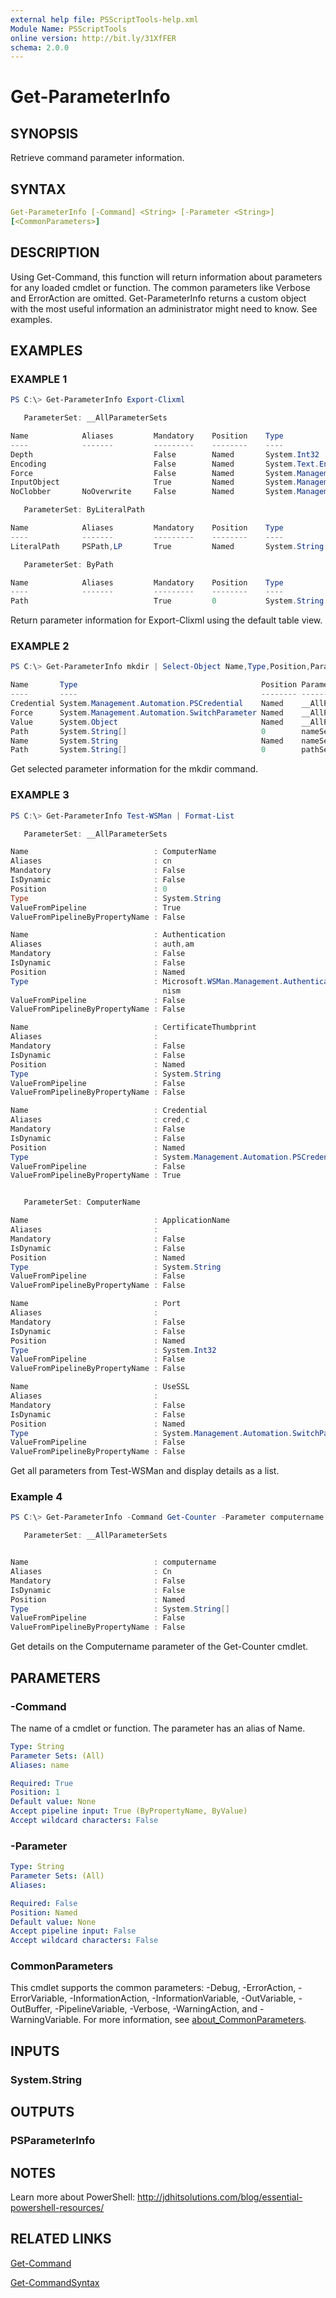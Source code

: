 ```yaml
---
external help file: PSScriptTools-help.xml
Module Name: PSScriptTools
online version: http://bit.ly/31XfFER
schema: 2.0.0
---
```


# Get-ParameterInfo

## SYNOPSIS

Retrieve command parameter information.

## SYNTAX

```yaml
Get-ParameterInfo [-Command] <String> [-Parameter <String>]
[<CommonParameters>]
```

## DESCRIPTION

Using Get-Command, this function will return information about parameters for any loaded cmdlet or function. The common parameters like Verbose and ErrorAction are omitted. Get-ParameterInfo returns a custom object with the most useful information an administrator might need to know. See examples.

## EXAMPLES

### EXAMPLE 1

```powershell
PS C:\> Get-ParameterInfo Export-Clixml

   ParameterSet: __AllParameterSets

Name            Aliases         Mandatory    Position    Type
----            -------         ---------    --------    ----
Depth                           False        Named       System.Int32
Encoding                        False        Named       System.Text.Encoding
Force                           False        Named       System.Management.Auto…
InputObject                     True         Named       System.Management.Auto…
NoClobber       NoOverwrite     False        Named       System.Management.Auto…

   ParameterSet: ByLiteralPath

Name            Aliases         Mandatory    Position    Type
----            -------         ---------    --------    ----
LiteralPath     PSPath,LP       True         Named       System.String

   ParameterSet: ByPath

Name            Aliases         Mandatory    Position    Type
----            -------         ---------    --------    ----
Path                            True         0           System.String
```

Return parameter information for Export-Clixml using the default table view.

### EXAMPLE 2

```powershell
PS C:\> Get-ParameterInfo mkdir | Select-Object Name,Type,Position,ParameterSet

Name       Type                                         Position ParameterSet
----       ----                                         -------- ------------
Credential System.Management.Automation.PSCredential    Named    __AllParameter…
Force      System.Management.Automation.SwitchParameter Named    __AllParameter…
Value      System.Object                                Named    __AllParameter…
Path       System.String[]                              0        nameSet
Name       System.String                                Named    nameSet
Path       System.String[]                              0        pathSet

```

Get selected parameter information for the mkdir command.

### EXAMPLE 3

```powershell
PS C:\> Get-ParameterInfo Test-WSMan | Format-List

   ParameterSet: __AllParameterSets

Name                            : ComputerName
Aliases                         : cn
Mandatory                       : False
IsDynamic                       : False
Position                        : 0
Type                            : System.String
ValueFromPipeline               : True
ValueFromPipelineByPropertyName : False

Name                            : Authentication
Aliases                         : auth,am
Mandatory                       : False
IsDynamic                       : False
Position                        : Named
Type                            : Microsoft.WSMan.Management.AuthenticationMecha
                                  nism
ValueFromPipeline               : False
ValueFromPipelineByPropertyName : False

Name                            : CertificateThumbprint
Aliases                         :
Mandatory                       : False
IsDynamic                       : False
Position                        : Named
Type                            : System.String
ValueFromPipeline               : False
ValueFromPipelineByPropertyName : False

Name                            : Credential
Aliases                         : cred,c
Mandatory                       : False
IsDynamic                       : False
Position                        : Named
Type                            : System.Management.Automation.PSCredential
ValueFromPipeline               : False
ValueFromPipelineByPropertyName : True


   ParameterSet: ComputerName

Name                            : ApplicationName
Aliases                         :
Mandatory                       : False
IsDynamic                       : False
Position                        : Named
Type                            : System.String
ValueFromPipeline               : False
ValueFromPipelineByPropertyName : False

Name                            : Port
Aliases                         :
Mandatory                       : False
IsDynamic                       : False
Position                        : Named
Type                            : System.Int32
ValueFromPipeline               : False
ValueFromPipelineByPropertyName : False

Name                            : UseSSL
Aliases                         :
Mandatory                       : False
IsDynamic                       : False
Position                        : Named
Type                            : System.Management.Automation.SwitchParameter
ValueFromPipeline               : False
ValueFromPipelineByPropertyName : False
```

Get all parameters from Test-WSMan and display details as a list.

### Example 4

```powershell
PS C:\> Get-ParameterInfo -Command Get-Counter -Parameter computername

   ParameterSet: __AllParameterSets


Name                            : computername
Aliases                         : Cn
Mandatory                       : False
IsDynamic                       : False
Position                        : Named
Type                            : System.String[]
ValueFromPipeline               : False
ValueFromPipelineByPropertyName : False
```

Get details on the Computername parameter of the Get-Counter cmdlet.

## PARAMETERS

### -Command

The name of a cmdlet or function. The parameter has an alias of Name.

```yaml
Type: String
Parameter Sets: (All)
Aliases: name

Required: True
Position: 1
Default value: None
Accept pipeline input: True (ByPropertyName, ByValue)
Accept wildcard characters: False
```

### -Parameter

```yaml
Type: String
Parameter Sets: (All)
Aliases:

Required: False
Position: Named
Default value: None
Accept pipeline input: False
Accept wildcard characters: False
```

### CommonParameters

This cmdlet supports the common parameters: -Debug, -ErrorAction, -ErrorVariable, -InformationAction, -InformationVariable, -OutVariable, -OutBuffer, -PipelineVariable, -Verbose, -WarningAction, and -WarningVariable. For more information, see [about_CommonParameters](http://go.microsoft.com/fwlink/?LinkID=113216).

## INPUTS

### System.String

## OUTPUTS

### PSParameterInfo

## NOTES

Learn more about PowerShell: http://jdhitsolutions.com/blog/essential-powershell-resources/

## RELATED LINKS

[Get-Command]()

[Get-CommandSyntax](Get-CommandSyntax.md)
